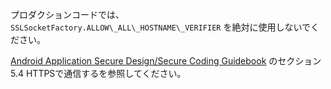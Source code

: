 
プロダクションコードでは、`SSLSocketFactory.ALLOW\_ALL\_HOSTNAME\_VERIFIER` を絶対に使用しないでください。 

[Android Application Secure Design/Secure Coding Guidebook](http://www.jssec.org/dl/android_securecoding.pdf) のセクション5.4 HTTPSで通信するを参照してください。

